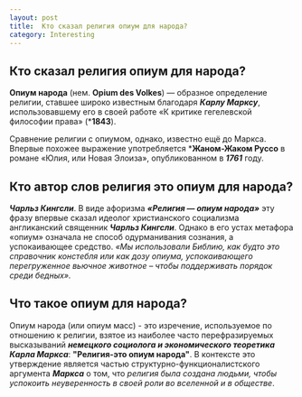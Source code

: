 ```yaml
---
layout: post
title:  Кто сказал религия опиум для народа?
category: Interesting
---
```


## Кто сказал религия опиум для народа?

**Опиум народа** (нем. **Opium des Volkes**) — образное определение религии, ставшее широко известным благодаря ***Карлу Марксу***, использовавшему его в своей работе «К критике гегелевской философии права» (***1843**).

Сравнение религии с опиумом, однако, известно ещё до Маркса. Впервые похожее выражение употребляется ***Жаном-Жаком Руссо** в романе «Юлия, или Новая Элоиза», опубликованном в ***1761*** году.

## Кто автор слов религия это опиум для народа?

***Чарльз Кингсли***. В виде афоризма ***«Религия — опиум народа»*** эту фразу впервые сказал идеолог христианского социализма англиканский священник ***Чарльз Кингсли***. Однако в его устах метафора «опиум» означала не способ одурманивания сознания, а успокаивающее средство. *«Мы использовали Библию, как будто это справочник констебля или как дозу опиума, успокаивающего перегруженное вьючное животное – чтобы поддерживать порядок среди бедных».*

## Что такое опиум для народа?

Опиум народа (или опиум масс) - это изречение, используемое по отношению к религии, взятое из наиболее часто перефразируемых высказываний ***немецкого социолога и экономического теоретика Карла Маркса***: **"Религия-это опиум народа"**. В контексте это утверждение является частью структурно-функционалистского аргумента ***Маркса*** о том, что *религия была создана людьми, чтобы успокоить неуверенность в своей роли во вселенной и в обществе*.

